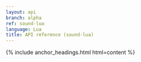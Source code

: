 ```yaml
---
layout: api
branch: alpha
ref: sound-lua
language: Lua
title: API reference (sound-lua)
---
```

{% include anchor_headings.html html=content %}